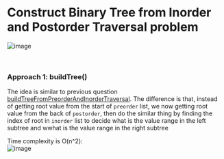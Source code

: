 # Construct Binary Tree from Inorder and Postorder Traversal problem
![image](https://user-images.githubusercontent.com/25105806/135960716-7a25d3bf-f84f-49a5-bf04-d2d1533f5e93.png)

<br />

### Approach 1: buildTree()
The idea is similar to previous question [buildTreeFromPreorderAndInorderTraversal](https://github.com/artisan1218/LeetCode-Solution/tree/main/buildTreeFromPreorderAndInorder). The difference is that, instead of getting root value from the start of `preorder` list, we now getting root value from the back of `postorder`, then do the similar thing by finding the index of root in `inorder` list to decide what is the value range in the left subtree and wwhat is the value range in the right subtree

Time complexity is O(n^2):\
![image](https://user-images.githubusercontent.com/25105806/135960993-fe4fcea6-358e-41e6-94f5-fd2ba6e77090.png)

